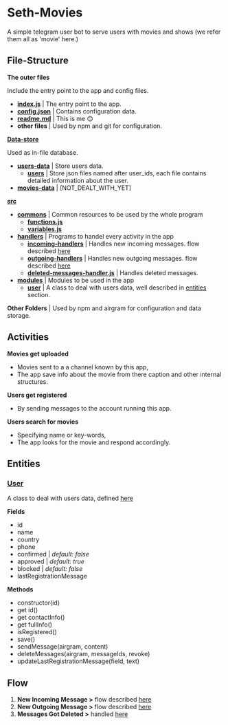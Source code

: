 # Seth-Movies

A simple telegram user bot to serve users with movies and shows (we refer them all as 'movie' here.)

## File-Structure

**The outer files**

Include the entry point to the app and config files.
- [**index.js**](./index.js) | The entry point to the app.
- [**config.json**](./config.json) | Contains configuration data.
- [**readme.md**](./readme.md) | This is me 😊
- **other files** | Used by npm and git for configuration.

[**Data-store**](./data-store)

Used as in-file database.

- [**users-data**](./data-store/users-data) | Store users data.
  - [**users**](./data-store/users-data/users) | Store json files named after user_ids, each file contains detailed information about the user.
- [**movies-data**](./data-store/movies-data) | [NOT_DEALT_WITH_YET]

[**src**](./src)
- [**commons**](./src/commons) | Common resources to be used by the whole program
    - [**functions.js**](./src/commons/functions.js)
    - [**variables.js**](./src/commons/variables.js)
- [**handlers**](./src/handlers) | Programs to handel every activity in the app
    - [**incoming-handlers**](./src/handlers/incoming-handlers) | Handles new incoming messages. flow described [here](./src/handlers/incoming-handlers/readme.md)
    - [**outgoing-handlers**](./src/handlers/outgoing-handlers) | Handles new outgoing messages. flow described [here](./src/handlers/outgoing-handlers/readme.md)
    - [**deleted-messages-handler.js**](./src/handlers/deleted-messages-handler.js) | Handles deleted messages.
- [**modules**](./src/modules) | Modules to be used in the app
  - [**user**](./src/modules/user.js) | A class to deal with users data, well described in [entities](#entities) section.

**Other Folders** | Used by npm and airgram for configuration and data storage.
## Activities

**Movies get uploaded**

- Movies sent to a a channel known by this app,
- The app save info about the movie from there caption and other internal structures.

**Users get registered**

- By sending messages to the account running this app.

**Users search for movies**

- Specifying name or key-words,
- The app looks for the movie and respond accordingly.

## Entities

### [User](./src/modules/user.js)

A class to deal with users data, defined [here](./src/modules/user.js)

**Fields**

- id
- name
- country
- phone
- confirmed | _default: false_
- approved | _default: true_
- blocked | _default: false_
- lastRegistrationMessage

**Methods**

- constructor(id)
- get id()
- get contactInfo()
- get fullInfo()
- isRegistered()
- save()
- sendMessage(airgram, content)
- deleteMessages(airgram, messageIds, revoke)
- updateLastRegistrationMessage(field, text)

## Flow

1.  **New Incoming Message >** flow described [here](./src/handlers/incoming-handlers/readme.md)
2.  **New Outgoing Message >** flow described [here](./src/handlers/outgoing-handlers/readme.md)
3.  **Messages Got Deleted >** handled [here](./src/handlers/deleted-messages-handler.js)